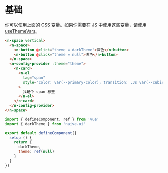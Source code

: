 # 基础

你可以使用上面的 CSS 变量。如果你需要在 JS 中使用这些变量，请使用 [useThemeVars](../docs/theme#use-theme-vars)。

```html
<n-space vertical>
  <n-space>
    <n-button @click="theme = darkTheme">深色</n-button>
    <n-button @click="theme = null">浅色</n-button>
  </n-space>
  <n-config-provider :theme="theme">
    <n-card>
      <n-el
        tag="span"
        style="color: var(--primary-color); transition: .3s var(--cubic-bezier-ease-in-out);"
      >
        我是个 span 标签
      </n-el>
    </n-card>
  </n-config-provider>
</n-space>
```

```js
import { defineComponent, ref } from 'vue'
import { darkTheme } from 'naive-ui'

export default defineComponent({
  setup () {
    return {
      darkTheme,
      theme: ref(null)
    }
  }
})
```
